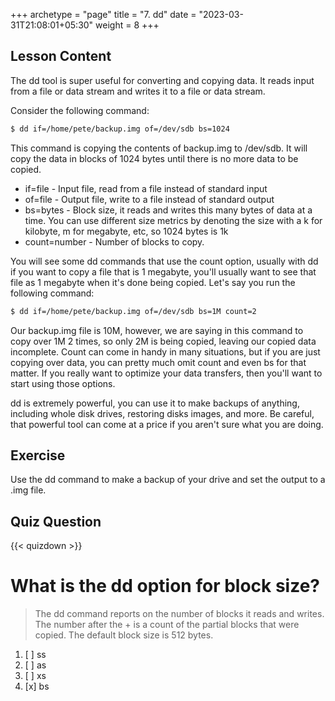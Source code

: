 +++
archetype = "page"
title = "7. dd"
date = "2023-03-31T21:08:01+05:30"
weight = 8
+++

## Lesson Content

The dd tool is super useful for converting and copying data. It reads input from a file or data stream and writes it to a file or data stream. 

Consider the following command: 

```bash
$ dd if=/home/pete/backup.img of=/dev/sdb bs=1024 
```

This command is copying the contents of backup.img to /dev/sdb. It will copy the data in blocks of 1024 bytes until there is no more data to be copied. 

- if=file - Input file, read from a file instead of standard input
- of=file - Output file, write to a file instead of standard output
- bs=bytes - Block size, it reads and writes this many bytes of data at a time. You can use different size metrics by denoting the size with a k for kilobyte, m for megabyte, etc, so 1024 bytes is 1k
- count=number - Number of blocks to copy.

You will see some dd commands that use the count option, usually with dd if you want to copy a file that is 1 megabyte, you'll usually want to see that file as 1 megabyte when it's done being copied. Let's say you run the following command: 

```bash
$ dd if=/home/pete/backup.img of=/dev/sdb bs=1M count=2
```

Our backup.img file is 10M, however, we are saying in this command to copy over 1M 2 times, so only 2M is being copied, leaving our copied data incomplete. Count can come in handy in many situations, but if you are just copying over data, you can pretty much omit count and even bs for that matter. If you really want to optimize your data transfers, then you'll want to start using those options.

dd is extremely powerful, you can use it to make backups of anything, including whole disk drives, restoring disks images, and more. Be careful, that powerful tool can come at a price if you aren't sure what you are doing.

## Exercise

Use the dd command to make a backup of your drive and set the output to a .img file.

## Quiz Question


{{< quizdown >}}

# What is the dd option for block size?

> The dd command reports on the number of blocks it reads and writes. The number after the + is a count of the partial blocks that were copied. The default block size is 512 bytes.

1. [ ] ss
2. [ ] as
3. [ ] xs
4. [x] bs
